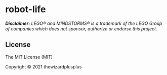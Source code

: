 # robot-life

_**Disclaimer:** LEGO® and MINDSTORMS® is a trademark of the LEGO Group of companies which does not sponsor, authorize or endorse this project._

## License

The MIT License (MIT)

Copyright &copy; 2021 thewizardplusplus
